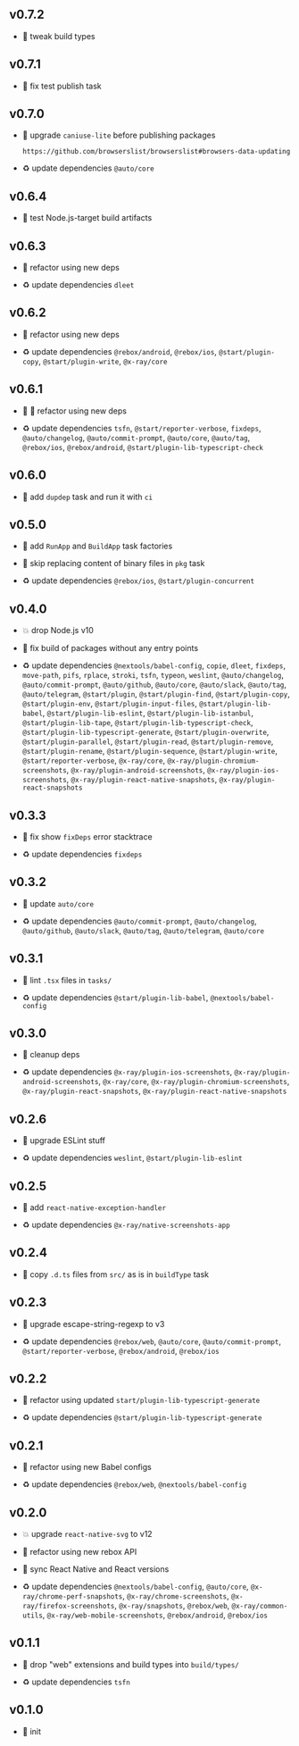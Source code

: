 ## v0.7.2

* 🐞 tweak build types

## v0.7.1

* 🐞 fix test publish task

## v0.7.0

* 🌱 upgrade `caniuse-lite` before publishing packages

  ```
  https://github.com/browserslist/browserslist#browsers-data-updating
  ```

* ♻️ update dependencies `@auto/core`

## v0.6.4

* 🐞 test Node.js-target build artifacts

## v0.6.3

* 🐞 refactor using new deps

* ♻️ update dependencies `dleet`

## v0.6.2

* 🐞 refactor using new deps

* ♻️ update dependencies `@rebox/android`, `@rebox/ios`, `@start/plugin-copy`, `@start/plugin-write`, `@x-ray/core`

## v0.6.1

* 🐞 🐞 refactor using new deps

* ♻️ update dependencies `tsfn`, `@start/reporter-verbose`, `fixdeps`, `@auto/changelog`, `@auto/commit-prompt`, `@auto/core`, `@auto/tag`, `@rebox/ios`, `@rebox/android`, `@start/plugin-lib-typescript-check`

## v0.6.0

* 🌱 add `dupdep` task and run it with `ci`

## v0.5.0

* 🌱 add `RunApp` and `BuildApp` task factories

* 🐞 skip replacing content of binary files in `pkg` task

* ♻️ update dependencies `@rebox/ios`, `@start/plugin-concurrent`

## v0.4.0

* 💥 drop Node.js v10

* 🐞 fix build of packages without any entry points

* ♻️ update dependencies `@nextools/babel-config`, `copie`, `dleet`, `fixdeps`, `move-path`, `pifs`, `rplace`, `stroki`, `tsfn`, `typeon`, `weslint`, `@auto/changelog`, `@auto/commit-prompt`, `@auto/github`, `@auto/core`, `@auto/slack`, `@auto/tag`, `@auto/telegram`, `@start/plugin`, `@start/plugin-find`, `@start/plugin-copy`, `@start/plugin-env`, `@start/plugin-input-files`, `@start/plugin-lib-babel`, `@start/plugin-lib-eslint`, `@start/plugin-lib-istanbul`, `@start/plugin-lib-tape`, `@start/plugin-lib-typescript-check`, `@start/plugin-lib-typescript-generate`, `@start/plugin-overwrite`, `@start/plugin-parallel`, `@start/plugin-read`, `@start/plugin-remove`, `@start/plugin-rename`, `@start/plugin-sequence`, `@start/plugin-write`, `@start/reporter-verbose`, `@x-ray/core`, `@x-ray/plugin-chromium-screenshots`, `@x-ray/plugin-android-screenshots`, `@x-ray/plugin-ios-screenshots`, `@x-ray/plugin-react-native-snapshots`, `@x-ray/plugin-react-snapshots`

## v0.3.3

* 🐞 fix show `fixDeps` error stacktrace

* ♻️ update dependencies `fixdeps`

## v0.3.2

* 🐞 update `auto/core`

* ♻️ update dependencies `@auto/commit-prompt`, `@auto/changelog`, `@auto/github`, `@auto/slack`, `@auto/tag`, `@auto/telegram`, `@auto/core`

## v0.3.1

* 🐞 lint `.tsx` files in `tasks/`

* ♻️ update dependencies `@start/plugin-lib-babel`, `@nextools/babel-config`

## v0.3.0

* 🐞 cleanup deps

* ♻️ update dependencies `@x-ray/plugin-ios-screenshots`, `@x-ray/plugin-android-screenshots`, `@x-ray/core`, `@x-ray/plugin-chromium-screenshots`, `@x-ray/plugin-react-snapshots`, `@x-ray/plugin-react-native-snapshots`

## v0.2.6

* 🐞 upgrade ESLint stuff

* ♻️ update dependencies `weslint`, `@start/plugin-lib-eslint`

## v0.2.5

* 🐞 add `react-native-exception-handler`

* ♻️ update dependencies `@x-ray/native-screenshots-app`

## v0.2.4

* 🐞 copy `.d.ts` files from `src/` as is in `buildType` task

## v0.2.3

* 🐞 upgrade escape-string-regexp to v3

* ♻️ update dependencies `@rebox/web`, `@auto/core`, `@auto/commit-prompt`, `@start/reporter-verbose`, `@rebox/android`, `@rebox/ios`

## v0.2.2

* 🐞 refactor using updated `start/plugin-lib-typescript-generate`

* ♻️ update dependencies `@start/plugin-lib-typescript-generate`

## v0.2.1

* 🐞 refactor using new Babel configs

* ♻️ update dependencies `@rebox/web`, `@nextools/babel-config`

## v0.2.0

* 💥 upgrade `react-native-svg` to v12

* 🐞 refactor using new rebox API

* 🐞 sync React Native and React versions

* ♻️ update dependencies `@nextools/babel-config`, `@auto/core`, `@x-ray/chrome-perf-snapshots`, `@x-ray/chrome-screenshots`, `@x-ray/firefox-screenshots`, `@x-ray/snapshots`, `@rebox/web`, `@x-ray/common-utils`, `@x-ray/web-mobile-screenshots`, `@rebox/android`, `@rebox/ios`

## v0.1.1

* 🐞 drop "web" extensions and build types into `build/types/`

* ♻️ update dependencies `tsfn`

## v0.1.0

* 🐣 init

